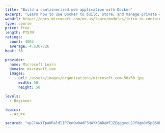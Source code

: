 ```yaml
---
title: "Build a containerized web application with Docker"
excerpt: "Learn how to use Docker to build, store, and manage private container images with the Azure Container Registry."
webUrl: https://docs.microsoft.com/en-us/learn/modules/intro-to-containers/
type: course
price: Free
length: PT57M
ratings:
  count: 4003
  average: 4.6367726
heat: 56

provider:
  name: Microsoft Learn
  domain: microsoft.com
  images:
    - url: /assets/images/organizations/microsoft.com-50x50.jpg
      width: 50
      height: 50

levels:
  - Beginner

topics:
  - Azure

secured: "xpJCuwYTpaWRaldlIP7enOw04dF3HAYXSWDeWTJZEgggvcLSJfXgm3V5p05HER+OAw1k94u5DKhqL4RwRapynimwu5P810Y5qDWmhugINV7zWIvPFewmdRFqG8NePvmhQMlBvLmhSH6WQCXr7XIPrWUsd5RqdluND6bvwq/I5rWHO92UldV+TG7yX7nUJx1YXFfYr98hc/k64NBfZbfjoYcjCfOXmabGQbM5HDkrTxrFCgctxvLhbs5SifB6ZfU59/2WXuEaDvxUEQVmkzpp255p1RRl135GOglMzRZtAhgbvnt+EQauXpDQxYbojTR0BB/cyncMp+Od/EALiuhkwQiTod2O9FnHJrsIHax4qdqfXSrAxMENE4moF0YNk/C3wkOFfej5O2Xxk+1l4fx8QwxWmKfLYVUl8xaiTmQeyow=;0oDG+P5b4q02i2fSUYKukw=="
---
```


